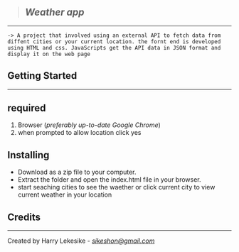 >## ***Weather app***
---
    -> A project that involved using an external API to fetch data from diffent cities or your current location. the fornt end is developed using HTML and css. JavaScripts get the API data in JSON format and display it on the web page

## **Getting Started**
---
## required
1. Browser (*preferably up-to-date Google Chrome*)
1. when prompted to allow location click yes


## Installing
- Download as a zip file to your computer.
- Extract the folder and open the index.html file in your browser.
- start seaching cities to see the waether or click current city to view current weather in your location
## **Credits**
---
Created by Harry Lekesike - *sikeshon@gmail.com*

